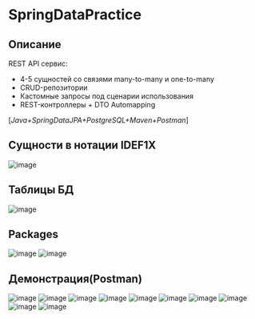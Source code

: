 # SpringDataPractice
## Описание
REST API сервис:
- 4-5 сущностей со связями many-to-many и one-to-many
- CRUD-репозитории
- Кастомные запросы под сценарии использования
- REST-контроллеры + DTO Automapping

[_Java+SpringDataJPA+PostgreSQL+Maven+Postman_]

## Сущности в нотации IDEF1X
![image](https://github.com/YurDuiachenko/SpringDataPractice/assets/72216941/d8bcc196-6492-4a23-8465-ace1f043b4eb)

## Таблицы БД
![image](https://github.com/YurDuiachenko/SpringDataPractice/assets/72216941/e9b201a4-a9e8-4447-8e37-52dbcb123f65)

## Packages
![image](https://github.com/YurDuiachenko/SpringDataPractice/assets/72216941/7a9d85d3-3de7-4038-9f7a-b12b97f89ded)
![image](https://github.com/YurDuiachenko/SpringDataPractice/assets/72216941/384ef4de-3f39-4dd8-b7e0-5338fa0bb3f5)


## Демонстрация(Postman)
![image](https://github.com/YurDuiachenko/SpringDataPractice/assets/72216941/fcec8a80-61f8-4128-929e-71370bc0fbb1)
![image](https://github.com/YurDuiachenko/SpringDataPractice/assets/72216941/6406b3e8-53f2-40ec-aa2a-3e6e4487182c)
![image](https://github.com/YurDuiachenko/SpringDataPractice/assets/72216941/d3a71583-27db-4c7a-8074-ecd3adc3c8f0)
![image](https://github.com/YurDuiachenko/SpringDataPractice/assets/72216941/562a6312-6b9a-477f-987a-04d21eedc6f3)
![image](https://github.com/YurDuiachenko/SpringDataPractice/assets/72216941/1f30954a-98b6-4de2-91a2-6f2b7c15ea88)
![image](https://github.com/YurDuiachenko/SpringDataPractice/assets/72216941/859a7196-aa63-4155-a8f3-4e5bd875fe07)
![image](https://github.com/YurDuiachenko/SpringDataPractice/assets/72216941/519b5d49-8bc4-46ad-95d8-1c504906b028)
![image](https://github.com/YurDuiachenko/SpringDataPractice/assets/72216941/3f3a4b58-5cd0-4479-a7c6-4c80b52f504d)
![image](https://github.com/YurDuiachenko/SpringDataPractice/assets/72216941/b9c00400-03e4-40cb-9015-8ed69253e786)
![image](https://github.com/YurDuiachenko/SpringDataPractice/assets/72216941/4e38223e-ad6a-4c7d-9b65-a29690d3fa5b)







